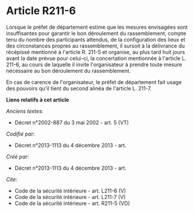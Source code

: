 # Article R211-6

Lorsque le préfet de département estime que les mesures envisagées sont insuffisantes pour garantir le bon déroulement du
rassemblement, compte tenu du nombre des participants attendus, de la configuration des lieux et des circonstances propres au
rassemblement, il sursoit à la délivrance du récépissé mentionné à l'article R. 211-5 et organise, au plus tard huit jours
avant la date prévue pour celui-ci, la concertation mentionnée à l'article L. 211-6, au cours de laquelle il invite
l'organisateur à prendre toute mesure nécessaire au bon déroulement du rassemblement. 

En cas de carence de l'organisateur, le préfet de département fait usage des pouvoirs qu'il tient du second alinéa de
l'article L. 211-7.

**Liens relatifs à cet article**

_Anciens textes_:

  - Décret n°2002-887 du 3 mai 2002 - art. 5 (VT)

_Codifié par_:

  - Décret n°2013-1113 du 4 décembre 2013 - art.

_Créé par_:

  - Décret n°2013-1113 du 4 décembre 2013 - art.

_Cite_:

  - Code de la sécurité intérieure - art. L211-6 (V)
  - Code de la sécurité intérieure - art. L211-7 (V)
  - Code de la sécurité intérieure - art. R211-5 (VD)
